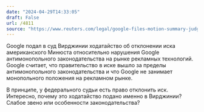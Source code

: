 ```yaml
---
date: "2024-04-29T14:33:05"
draft: False
url: /4811
source: "https://www.reuters.com/legal/google-files-motion-summary-judgment-us-ad-tech-case-2024-04-26/"
---
```


Google подал в суд Вирджинии ходатайство об отклонении иска американского Минюста относительно нарушения Google антимонопольного законодательства на рынке рекламных технологий. Google считает, что правительство в иске вышло за пределы антимонопольного законодательства и что Google не занимает монопольного положения на рекламном рынке.

В принципе, у федерального судьи есть право отклонить иск. Интересно, почему это ходатайство подано именно в Вирджинии? Слабое звено или особенности законодательства?
